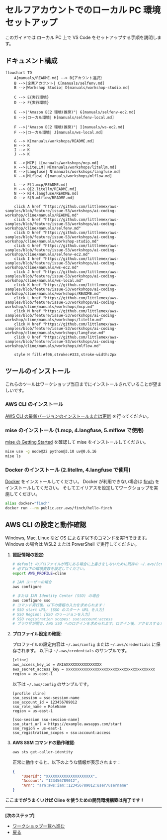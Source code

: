# セルフアカウントでのローカル PC 環境セットアップ

このガイドでは ローカル PC 上で VS Code をセットアップする手順を説明します。

## ドキュメント構成

```mermaid
flowchart TD
    A[manuals/README.md] --> B{アカウント選択}
    B -->|企業アカウント| C[manuals/selfenv.md]
    B -->|Workshop Studio| D[manuals/workshop-studio.md]
    
    C --> E{実行環境}
    D --> F{実行環境}
    
    E -->|"Amazon EC2 環境(推奨)"| G[manuals/selfenv-ec2.md]
    E -->|ローカル環境| H[manuals/selfenv-local.md]
    
    F -->|"Amazon EC2 環境(推奨)"| I[manuals/ws-ec2.md]
    F -->|ローカル環境| J[manuals/ws-local.md]
    
    G --> K[manuals/workshops/README.md]
    H --> K
    I --> K
    J --> K
    
    K -->|MCP| L[manuals/workshops/mcp.md]
    K -->|LiteLLM| M[manuals/workshops/litellm.md]
    K -->|Langfuse| N[manuals/workshops/langfuse.md]
    K -->|MLflow| O[manuals/workshops/mlflow.md]
    
    L --> P[1.mcp/README.md]
    M --> Q[2.litellm/README.md]
    N --> R[4.langfuse/README.md]
    O --> S[5.mlflow/README.md]

    click A href "https://github.com/littlemex/aws-samples/blob/feature/issue-53/workshops/ai-coding-workshop/cline/manuals/README.md"
    click C href "https://github.com/littlemex/aws-samples/blob/feature/issue-53/workshops/ai-coding-workshop/cline/manuals/selfenv.md"
    click D href "https://github.com/littlemex/aws-samples/blob/feature/issue-53/workshops/ai-coding-workshop/cline/manuals/workshop-studio.md"
    click G href "https://github.com/littlemex/aws-samples/blob/feature/issue-53/workshops/ai-coding-workshop/cline/manuals/selfenv-ec2.md"
    click I href "https://github.com/littlemex/aws-samples/blob/feature/issue-53/workshops/ai-coding-workshop/cline/manuals/ws-ec2.md"
    click J href "https://github.com/littlemex/aws-samples/blob/feature/issue-53/workshops/ai-coding-workshop/cline/manuals/ws-local.md"
    click K href "https://github.com/littlemex/aws-samples/blob/feature/issue-53/workshops/ai-coding-workshop/cline/manuals/workshops/README.md"
    click L href "https://github.com/littlemex/aws-samples/blob/feature/issue-53/workshops/ai-coding-workshop/cline/manuals/workshops/mcp.md"
    click M href "https://github.com/littlemex/aws-samples/blob/feature/issue-53/workshops/ai-coding-workshop/cline/manuals/workshops/litellm.md"
    click N href "https://github.com/littlemex/aws-samples/blob/feature/issue-53/workshops/ai-coding-workshop/cline/manuals/workshops/langfuse.md"
    click O href "https://github.com/littlemex/aws-samples/blob/feature/issue-53/workshops/ai-coding-workshop/cline/manuals/workshops/mlflow.md"

    style H fill:#f96,stroke:#333,stroke-width:2px
```

## ツールのインストール

これらのツールはワークショップ当日までにインストールされていることが望ましいです。

### AWS CLI のインストール

[AWS CLI の最新バージョンのインストールまたは更新](https://docs.aws.amazon.com/ja_jp/cli/latest/userguide/getting-started-install.html) を行ってください。

### mise のインストール (1.mcp, 4.langfuse, 5.mlflow で使用)

[mise の Getting Started](https://mise.jdx.dev/getting-started.html) を確認して mise をインストールしてください。

```bash
mise use -g node@22 python@3.10 uv@0.6.16
mise ls
```

### Docker のインストール (2.litellm, 4.langfuse で使用)

[Docker](https://docs.docker.com/engine/install/) をインストールしてください。
Docker が利用できない場合は [finch](https://github.com/runfinch/finch) をインストールしてください。
そしてエイリアスを設定してワークショップを実施してください。

```bash
alias docker="finch"
docker run --rm public.ecr.aws/finch/hello-finch
```

## AWS CLI の設定と動作確認

Windows, Mac, Linux など OS によらず以下のコマンドを実行できます。Windows の場合は WSL2 または PowerShell で実行してください。

1. **認証情報の設定**:
   ```bash
   # default のプロファイルが既にある場合に上書きをしないために既存の ~/.aws/{credenatials,config} の profile 名と競合しない profile 名にしてください。
   # 必ず以下の環境変数を設定してください。
   export AWS_PROFILE=cline

   # IAM ユーザーの場合
   aws configure

   # または IAM Identity Center (SSO) の場合
   aws configure sso
   # コマンド実行後、以下の情報の入力を求められます：
   # SSO start URL: [SSO のスタート URL を入力]
   # SSO Region: [SSO のリージョンを入力]
   # SSO registration scopes: sso:account:access
   # ブラウザが開き、AWS SSO へのログインを求められます。ログイン後、アクセスするアカウントとロールを選択します。
   ```

2. **プロファイル設定の確認**:

   プロファイルの設定内容は `~/.aws/config` または `~/.aws/credentials` に保存されます。
   以下は `~/.aws/credentials` のサンプルです。

   ```bash
   [cline]
   aws_access_key_id = AKIAXXXXXXXXXXXXXXXX
   aws_secret_access_key = xxxxxxxxxxxxxxxxxxxxxxxxxxxxxxxxxxxxxxxx
   region = us-east-1
   ```

   以下は `~/.aws/config` のサンプルです。

   ```
   [profile cline]
   sso_session = sso-session-name
   sso_account_id = 123456789012
   sso_role_name = RoleName
   region = us-east-1

   [sso-session sso-session-name]
   sso_start_url = https://example.awsapps.com/start
   sso_region = us-east-1
   sso_registration_scopes = sso:account:access
   ```

3. **AWS SSM コマンドの動作確認**:
   ```bash
   aws sts get-caller-identity
   ```
   
   正常に動作すると、以下のような情報が表示されます：
   ```json
   {
       "UserId": "XXXXXXXXXXXXXXXXXXXXX",
       "Account": "123456789012",
       "Arn": "arn:aws:iam::123456789012:user/username"
   }
   ```

**ここまでがうまくいけば Cline を使うための開発環境構築は完了です！**

---

**[次のステップ]**
- [ワークショップ一覧へ進む](./workshops/README.md)
- [戻る](./selfenv.md)
